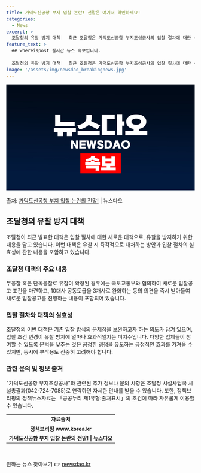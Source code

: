 ```yaml
---
title: 가덕도신공항 부지 입찰 논란! 전말은 여기서 확인하세요!
categories:
  - News
excerpt: >
  조달청의 유찰 방지 대책   최근 조달청은 가덕도신공항 부지조성공사의 입찰 절차에 대한 새로운 대책을 발표했…
feature_text: >
  ## whereispost 실시간 뉴스 속보입니다.

  조달청의 유찰 방지 대책   최근 조달청은 가덕도신공항 부지조성공사의 입찰 절차에 대한 새로운 대책을 발표했…
image: '/assets/img/newsdao_breakingnews.jpg'
---
```


![뉴스다오 속보](/assets/img/newsdao_breakingnews.jpg)

<p>출처: <a href="https://newsdao.kr/4116" rel="dofollow">가덕도신공항 부지 입찰 논란의 전말!</a> | 뉴스다오</p>

<h2 data-ke-size="size26">조달청의 유찰 방지 대책</h2>

<p data-ke-size="size16">조달청이 최근 발표한 대책은 입찰 절차에 대한 새로운 대책으로, 유찰을 방지하기 위한 내용을 담고 있습니다. 이번 대책은 유찰 시 즉각적으로 대처하는 방안과 입찰 절차의 실효성에 관한 내용을 포함하고 있습니다.</p>

<h3><b>조달청 대책의 주요 내용</b></h3>
<p data-ke-size="size16">무응찰 혹은 단독응찰로 유찰이 확정된 경우에는 국토교통부와 협의하여 새로운 입찰공고 조건을 마련하고, 10대사 공동도급을 3개사로 완화하는 등의 의견을 즉시 받아들여 새로운 입찰공고를 진행하는 내용이 포함되어 있습니다.</p>

<h3><b>입찰 절차와 대책의 실효성</b></h3>
<p data-ke-size="size16">조달청의 이번 대책은 기존 입찰 방식의 문제점을 보완하고자 하는 의도가 담겨 있으며, 입찰 조건 변경이 유찰 방지에 얼마나 효과적일지는 미지수입니다. 다양한 업체들이 참여할 수 있도록 문턱을 낮추는 것은 공정한 경쟁을 유도하는 긍정적인 효과를 가져올 수 있지만, 동시에 부작용도 신중히 고려해야 합니다.</p>

<h3><b>관련 문의 및 정보 출처</b></h3>
<p data-ke-size="size16">"가덕도신공항 부지조성공사"와 관련된 추가 정보나 문의 사항은 조달청 시설사업국 시설총괄과(042-724-7085)로 연락하면 자세한 안내를 받을 수 있습니다. 또한, 정책브리핑의 정책뉴스자료는 「공공누리 제1유형:출처표시」의 조건에 따라 자유롭게 이용할 수 있습니다.</p>

<table>
	<tbody>
		<tr>
			<td style="text-align: center; height: 17px;"><b>자료출처</b></td>
		</tr>
		<tr>
			<td style="text-align: center; height: 17px;"><b>정책브리핑 www.korea.kr</b></td>
		</tr>
		<tr>
			<td style="text-align: center; height: 17px;"><b>가덕도신공항 부지 입찰 논란의 전말! | 뉴스다오</b></td>
		</tr>
	</tbody>
</table>

<p data-ke-size="size16">&nbsp;</p> 

원하는 뉴스 찾아보기 👉 <a href="https://newsdao.kr" rel="dofollow">newsdao.kr</a>


